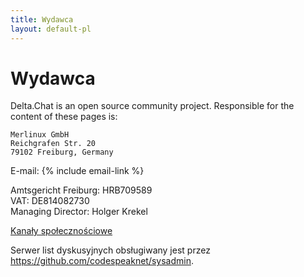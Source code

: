 ```yaml
---
title: Wydawca
layout: default-pl
---
```




<!-- GENERATED FILE -- DO NOT EDIT -->



# Wydawca

Delta.Chat is an open source community project. Responsible for the content of these pages is:

    Merlinux GmbH
    Reichgrafen Str. 20
    79102 Freiburg, Germany

E-mail: {% include email-link %}

Amtsgericht Freiburg: HRB709589  
VAT: DE814082730  
Managing Director: Holger Krekel

[Kanały społecznościowe](contribute)

Serwer list dyskusyjnych obsługiwany jest przez <https://github.com/codespeaknet/sysadmin>.
